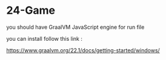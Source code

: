 # 24-Game

you should have GraalVM JavaScript engine for run file

you can install follow this link :

https://www.graalvm.org/22.1/docs/getting-started/windows/
